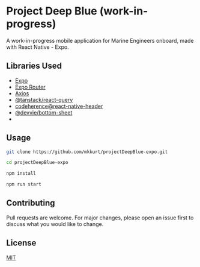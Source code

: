 # Project Deep Blue (work-in-progress)

A work-in-progress mobile application for Marine Engineers onboard, made with React Native - Expo.

## Libraries Used

- [Expo](https://expo.dev)
- [Expo Router](https://docs.expo.dev/router/installation/)
- [Axios](https://github.com/axios/axios)
- [@tanstack/react-query](https://tanstack.com/query/latest)
- [codeherence@react-native-header](https://github.com/codeherence/react-native-header)
- [@devvie/bottom-sheet](https://www.npmjs.com/package/@devvie/bottom-sheet)
-

## Usage

```bash
git clone https://github.com/mkkurt/projectDeepBlue-expo.git
```

```bash
cd projectDeepBlue-expo
```

```bash
npm install
```

```bash
npm run start
```

## Contributing

Pull requests are welcome. For major changes, please open an issue first
to discuss what you would like to change.

## License

[MIT](https://choosealicense.com/licenses/mit/)
